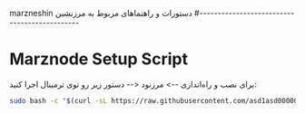 
marzneshin
دستورات و راهنماهای مربوط به مرزنشین
#---------------------------------------------
# Marznode Setup Script

برای نصب و راه‌اندازی --> مرزنود <-- دستور زیر رو توی ترمینال اجرا کنید:

```bash
sudo bash -c "$(curl -sL https://raw.githubusercontent.com/asd1asd00000/marzneshin/b8de769ca755d1bbb10e6db6345c9dea15414687/nasbe-marznode.sh)"

